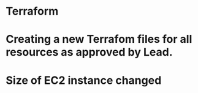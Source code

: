 # Terraform
# Creating a new Terrafom files for all resources as approved by Lead.
# Size of EC2 instance changed
